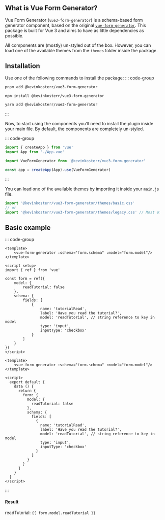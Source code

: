 ## What is Vue Form Generator?
Vue Form Generator (`vue3-form-generator`) is a schema-based form generator component, based on the original 
[`vue-form-generator`](https://github.com/vue-generators/vue-form-generator). This package is built for Vue 3 and aims 
to have as little dependencies as possible.

All components are (mostly) un-styled out of the box. However, you can load one of the available themes from the `themes`
folder inside the package.

## Installation
Use one of the following commands to install the package:
::: code-group

```bash [pnpm]
pnpm add @kevinkosterr/vue3-form-generator
```

```bash [npm]
npm install @kevinkosterr/vue3-form-generator
```

```bash [yarn]
yarn add @kevinkosterr/vue3-form-generator
```

:::

Now, to start using the components you'll need to install the plugin inside your main file. By default, the components
are completely un-styled.

::: code-group
```javascript [main.js]
import { createApp } from 'vue'
import App from './App.vue'

import VueFormGenerator from '@kevinkosterr/vue3-form-generator'

const app = createApp(App).use(VueFormGenerator)
```
:::

You can load one of the available themes by importing it inside your `main.js` file.
```javascript
import '@kevinkosterr/vue3-form-generator/themes/basic.css'
// or
import '@kevinkosterr/vue3-form-generator/themes/legacy.css' // Most of the styling from the old vue-form-generator library
```

## Basic example

::: code-group

```vue [Composition API]
<template>
	<vue-form-generator :schema="form.schema" :model="form.model"/>
</template>

<script setup>
import { ref } from 'vue'

const form = ref({
	model: {
		readTutorial: false
	},
	schema: {
		fields: [
			{
				name: 'tutorialRead',
				label: 'Have you read the tutorial?',
				model: 'readTutorial', // string reference to key in model
				type: 'input',
				inputType: 'checkbox'
			}
		]
	}
})
</script>
```

```vue [Options API]
<template>
	<vue-form-generator :schema="form.schema" :model="form.model"/>
</template>

<script>
  export default {
    data () {
      return {
        form: {
          model: {
            readTutorial: false
          },
          schema: {
            fields: [
              {
                name: 'tutorialRead',
                label: 'Have you read the tutorial?',
                model: 'readTutorial', // string reference to key in model
                type: 'input',
                inputType: 'checkbox'
              }
            ]
          }
        }
      }
    }
  }
</script>
```

:::

#### Result

<script setup>
import { ref } from 'vue';

const form = ref({
	model: {
		readTutorial: false
	},
	schema: {
		fields: [
			{
				name: 'tutorialRead',
				label: 'Have you read the tutorial?',
				model: 'readTutorial', // string reference to key in model
				type: 'input',
				inputType: 'checkbox'
			}
		]
	}
})
</script>
 
readTutorial: <code>{{ form.model.readTutorial }}</code>
<vue-form-generator :schema="form.schema" :model="form.model"/>
